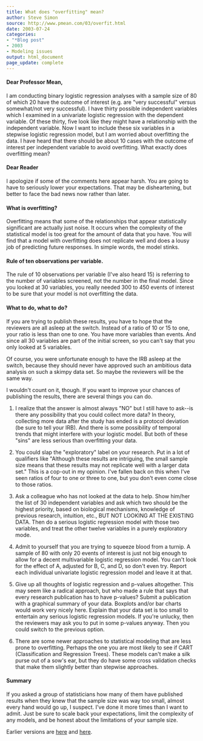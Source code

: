 ```yaml
---
title: What does "overfitting" mean?
author: Steve Simon
source: http://www.pmean.com/03/overfit.html
date: 2003-07-24
categories:
- "*Blog post"
- 2003
- Modeling issues
output: html_document
page_update: complete
---
```


#### Dear Professor Mean,

I am conducting binary logistic regression analyses with a sample size of 80 of which 20 have the outcome of interest (e.g. are "very successful" versus somewhat/not very successful). I have thirty possible independent variables which I examined in a univariate logistic regression with the dependent variable. Of these thirty, five look like they might have a relationship with the independent variable. Now I want to include these six variables in a stepwise logistic regression model, but I am worried about overfitting the data. I have heard that there should be about 10 cases with the outcome of interest per independent variable to avoid overfitting. What exactly does overfitting mean?

#### Dear Reader

I apologize if some of the comments here appear harsh. You are going to have to seriously lower your expectations. That may be disheartening, but better to face the bad news now rather than later.

#### What is overfitting?

Overfitting means that some of the relationships that appear statistically significant are actually just noise. It occurs when the complexity of the statistical model is too great for the amount of data that you have. You will find that a model with overfitting does not replicate well and does a lousy job of predicting future responses. In simple words, the model stinks.

#### Rule of ten observations per variable.

The rule of 10 observations per variable (I've also heard 15) is referring to the number of variables screened, not the number in the final model. Since you looked at 30 variables, you really needed 300 to 450 events of interest to be sure that your model is not overfitting the data.

#### What to do, what to do?

 If you are trying to publish these results, you have to hope that the reviewers are all asleep at the switch. Instead of a ratio of 10 or 15 to one, your ratio is less than one to one. You have more variables than events. And since all 30 variables are part of the initial screen, so you can't say that you only looked at 5 variables.

Of course, you were unfortunate enough to have the IRB asleep at the switch, because they should never have approved such an ambitious data analysis on such a skimpy data set. So maybe the reviewers will be the same way.

I wouldn't count on it, though. If you want to improve your chances of publishing the results, there are several things you can do.

1. I realize that the answer is almost always "NO" but I still have to ask--is there any possibility that you could collect more data? In theory, collecting more data after the study has ended is a protocol deviation (be sure to tell your IRB). And there is some possibility of temporal trends that might interfere with your logistic model. But both of these "sins" are less serious than overfitting your data.

2. You could slap the "exploratory" label on your research. Put in a lot of qualifiers like "Although these results are intriguing, the small sample size means that these results may not replicate well with a larger data set." This is a cop-out in my opinion. I've fallen back on this when I've seen ratios of four to one or three to one, but you don't even come close to those ratios.

3. Ask a colleague who has not looked at the data to help. Show him/her the list of 30 independent variables and ask which two should be the highest priority, based on biological mechanisms, knowledge of previous research, intuition, etc., BUT NOT LOOKING AT THE EXISTING DATA. Then do a serious logistic regression model with those two variables, and treat the other twelve variables in a purely exploratory mode.

4. Admit to yourself that you are trying to squeeze blood from a turnip. A sample of 80 with only 20 events of interest is just not big enough to allow for a decent multivariable logistic regression model. You can't look for the effect of A, adjusted for B, C, and D, so don't even try. Report each individual univariate logistic regression model and leave it at that.

5. Give up all thoughts of logistic regression and p-values altogether. This may seem like a radical approach, but who made a rule that says that every research publication has to have p-values? Submit a publication with a graphical summary of your data. Boxplots and/or bar charts would work very nicely here. Explain that your data set is too small to entertain any serious logistic regression models. If you're unlucky, then the reviewers may ask you to put in some p-values anyway. Then you could switch to the previous option.

6. There are some newer approaches to statistical modeling that are less prone to overfitting. Perhaps the one you are most likely to see if CART (Classification and Regression Trees). These models can't make a silk purse out of a sow's ear, but they do have some cross validation checks that make them slightly better than stepwise approaches.

#### Summary

If you asked a group of statisticians how many of them have published results when they knew that the sample size was way too small, almost every hand would go up, I suspect. I've done it more times than I want to admit. Just be sure to scale back your expectations, limit the complexity of any models, and be honest about the limitations of your sample size.

Earlier versions are [here][sim1] and [here][sim2].

[sim1]: http://www.pmean.com/03/overfit.html
[sim2]: http://new.pmean.com/overfit-models/

